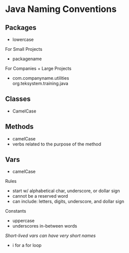 # Java Naming Conventions
## Packages
- lowercase  

For Small Projects
- packagename  

For Companies + Large Projects
- com.companyname.utilities  
org.teksystem.training.java  

## Classes
- CamelCase  

## Methods
- camelCase
- verbs related to the purpose of the method  

## Vars
- camelCase  

Rules
- start w/ alphabetical char, underscore, or dollar sign
- cannot be a reserved word
- can include: letters, digits, underscore, and dollar sign  

Constants
- uppercase
- underscores in-between words  

*Short-lived vars can have very short names*
- i for a for loop  

